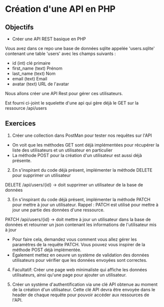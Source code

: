 # Création d'une API en PHP

## Objectifs

- Créer une API REST basique en PHP

Vous avez dans ce repo une base de données sqlite appelée 'users.sqlite' contenant une table 'users' avec les champs suivants :

- id (int) clé primaire
- first_name (text) Prénom
- last_name (text) Nom
- email (text) Email
- avatar (text) URL de l'avatar

Nous allons créer une API Rest pour gérer ces utilisateurs.

Est fourni ci-joint le squelette d'une api qui gère déjà le GET sur la ressource /api/users

## Exercices

1. Créer une collection dans PostMan pour tester nos requêtes sur l'API

- On voit que les méthodes GET sont déjà implémentées pour récupérer la liste des utilisateurs et un utilisateur en particulier
- La méthode POST pour la création d'un utilisateur est aussi déjà présente.

2. En s'inspirant du code déjà présent, implémenter la méthode DELETE pour supprimer un utilisateur

DELETE /api/users/{id} -> doit supprimer un utilisateur de la base de données

3. En s'inspirant du code déjà présent, implémenter la méthode PATCH pour mettre à jour un utilisateur. Rappel : PATCH est utilisé pour mettre à jour une partie des données d'une ressource.

PATCH /api/users/{id} -> doit mettre à jour un utilisateur dans la base de données et retourner un json contenant les informations de l'utilisateur mis à jour

- Pour faire cela, demandez vous comment vous allez gérer les paramètres de la requête PATCH. Vous pouvez vous inspirer de la méthode POST déjà implémentée.
- Également mettez en oeuvre un système de validation des données utilisateurs pour vérifier que les données envoyées sont correctes.

4. Facultatif: Créer une page web minimaliste qui affiche les données utilisateurs, ainsi qu'une page pour ajouter un utilisateur.

5. Créer un système d'authentification via une clé API obtenue au moment de la création d'un utilisateur. Cette clé API devra être envoyée dans le header de chaque requête pour pouvoir accéder aux ressources de l'API.

<!-- 2. Créer le point d'entrée de l'API pour récupérer la liste des utilisateurs

GET /api/users -> doit retourner un json contenant la liste des utilisateurs

2. Créer le point d'entrée de l'API pour récupérer un utilisateur

GET /api/users/{id} -> doit retourner un json contenant les informations de l'utilisateur

3. Créer le point d'entrée de l'API pour ajouter un utilisateur

POST /api/users -> doit ajouter un utilisateur dans la base de données et retourner un json contenant les informations de l'utilisateur ajouté

4. Faire un sorte que le création de l'utilisateur génère un avatar aléatoire -->
